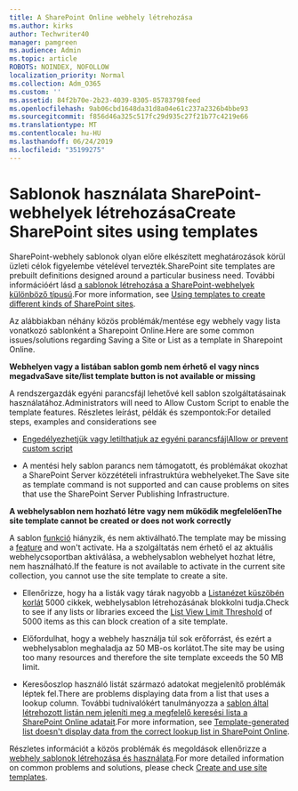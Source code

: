 ```yaml
---
title: A SharePoint Online webhely létrehozása
ms.author: kirks
author: Techwriter40
manager: pamgreen
ms.audience: Admin
ms.topic: article
ROBOTS: NOINDEX, NOFOLLOW
localization_priority: Normal
ms.collection: Adm_O365
ms.custom: ''
ms.assetid: 84f2b70e-2b23-4039-8305-85783798feed
ms.openlocfilehash: 9ab06cbd1648da31d8a04e61c237a2326b4bbe93
ms.sourcegitcommit: f856d46a325c517fc29d935c27f21b77c4219e66
ms.translationtype: MT
ms.contentlocale: hu-HU
ms.lasthandoff: 06/24/2019
ms.locfileid: "35199275"
---
```

# <a name="create-sharepoint-sites-using-templates"></a><span data-ttu-id="1fad7-102">Sablonok használata SharePoint-webhelyek létrehozása</span><span class="sxs-lookup"><span data-stu-id="1fad7-102">Create SharePoint sites using templates</span></span>

<span data-ttu-id="1fad7-103">SharePoint-webhely sablonok olyan előre elkészített meghatározások körül üzleti célok figyelembe vételével tervezték.</span><span class="sxs-lookup"><span data-stu-id="1fad7-103">SharePoint site templates are prebuilt definitions designed around a particular business need.</span></span> <span data-ttu-id="1fad7-104">További információért lásd [a sablonok létrehozása a SharePoint-webhelyek különböző típusú](https://support.office.com/article/using-templates-to-create-different-kinds-of-sharepoint-sites-449eccec-ff99-4cf3-b62e-dcfee37e8da4).</span><span class="sxs-lookup"><span data-stu-id="1fad7-104">For more information, see [Using templates to create different kinds of SharePoint sites](https://support.office.com/article/using-templates-to-create-different-kinds-of-sharepoint-sites-449eccec-ff99-4cf3-b62e-dcfee37e8da4).</span></span>

<span data-ttu-id="1fad7-105">Az alábbiakban néhány közös problémák/mentése egy webhely vagy lista vonatkozó sablonként a Sharepoint Online.</span><span class="sxs-lookup"><span data-stu-id="1fad7-105">Here are some common issues/solutions regarding Saving a Site or List as a template in Sharepoint Online.</span></span> 

<span data-ttu-id="1fad7-106">**Webhelyen vagy a listában sablon gomb nem érhető el vagy nincs megadva**</span><span class="sxs-lookup"><span data-stu-id="1fad7-106">**Save site/list template button is not available or missing**</span></span>

<span data-ttu-id="1fad7-107">A rendszergazdák egyéni parancsfájl lehetővé kell sablon szolgáltatásainak használatához.</span><span class="sxs-lookup"><span data-stu-id="1fad7-107">Administrators will need to Allow Custom Script to enable the template features.</span></span> <span data-ttu-id="1fad7-108">Részletes leírást, példák és szempontok:</span><span class="sxs-lookup"><span data-stu-id="1fad7-108">For detailed steps, examples and considerations see</span></span> 

- [<span data-ttu-id="1fad7-109">Engedélyezhetjük vagy letilthatjuk az egyéni parancsfájl</span><span class="sxs-lookup"><span data-stu-id="1fad7-109">Allow or prevent custom script</span></span>](https://docs.microsoft.com/sharepoint/allow-or-prevent-custom-script)

- <span data-ttu-id="1fad7-110">A mentési hely sablon parancs nem támogatott, és problémákat okozhat a SharePoint Server közzétételi infrastruktúra webhelyeket.</span><span class="sxs-lookup"><span data-stu-id="1fad7-110">The Save site as template command is not supported and can cause problems on sites that use the SharePoint Server Publishing Infrastructure.</span></span>

<span data-ttu-id="1fad7-111">**A webhelysablon nem hozható létre vagy nem működik megfelelően**</span><span class="sxs-lookup"><span data-stu-id="1fad7-111">**The site template cannot be created or does not work correctly**</span></span>

<span data-ttu-id="1fad7-112">A sablon [funkció](https://social.technet.microsoft.com/wiki/contents/articles/14423.sharepoint-2013-existing-features-guid.aspx) hiányzik, és nem aktiválható.</span><span class="sxs-lookup"><span data-stu-id="1fad7-112">The template may be missing a [feature](https://social.technet.microsoft.com/wiki/contents/articles/14423.sharepoint-2013-existing-features-guid.aspx) and won't activate.</span></span> <span data-ttu-id="1fad7-113">Ha a szolgáltatás nem érhető el az aktuális webhelycsoportban aktiválása, a webhelysablon webhelyet hozhat létre, nem használható.</span><span class="sxs-lookup"><span data-stu-id="1fad7-113">If the feature is not available to activate in the current site collection, you cannot use the site template to create a site.</span></span>

- <span data-ttu-id="1fad7-114">Ellenőrizze, hogy ha a listák vagy tárak nagyobb a [Listanézet küszöbén korlát](https://support.office.com/article/Manage-large-lists-and-libraries-in-SharePoint-B8588DAE-9387-48C2-9248-C24122F07C59) 5000 cikkek, webhelysablon létrehozásának blokkolni tudja.</span><span class="sxs-lookup"><span data-stu-id="1fad7-114">Check to see if any lists or libraries exceed the [List View Limit Threshold](https://support.office.com/article/Manage-large-lists-and-libraries-in-SharePoint-B8588DAE-9387-48C2-9248-C24122F07C59) of 5000 items as this can block creation of a site template.</span></span>

- <span data-ttu-id="1fad7-115">Előfordulhat, hogy a webhely használja túl sok erőforrást, és ezért a webhelysablon meghaladja az 50 MB-os korlátot.</span><span class="sxs-lookup"><span data-stu-id="1fad7-115">The site may be using too many resources and therefore the site template exceeds the 50 MB limit.</span></span>


- <span data-ttu-id="1fad7-116">Keresőoszlop használó listát származó adatokat megjelenítő problémák léptek fel.</span><span class="sxs-lookup"><span data-stu-id="1fad7-116">There are problems displaying data from a list that uses a lookup column.</span></span> <span data-ttu-id="1fad7-117">További tudnivalókért tanulmányozza a [sablon által létrehozott listán nem jeleníti meg a megfelelő keresési lista a SharePoint Online adatait](https://support.office.com/article/template-generated-list-doesn-t-display-correct-data-for-a-column-in-sharepoint-online-20430b62-e40c-4f6f-8889-aa24e80d605a).</span><span class="sxs-lookup"><span data-stu-id="1fad7-117">For more information, see [Template-generated list doesn't display data from the correct lookup list in SharePoint Online](https://support.office.com/article/template-generated-list-doesn-t-display-correct-data-for-a-column-in-sharepoint-online-20430b62-e40c-4f6f-8889-aa24e80d605a).</span></span>

<span data-ttu-id="1fad7-118">Részletes információt a közös problémák és megoldások ellenőrizze a [webhely sablonok létrehozása és használata](https://support.office.com/article/Create-and-use-site-templates-60371B0F-00E0-4C49-A844-34759EBDD989).</span><span class="sxs-lookup"><span data-stu-id="1fad7-118">For more detailed information on common problems and solutions, please check [Create and use site templates](https://support.office.com/article/Create-and-use-site-templates-60371B0F-00E0-4C49-A844-34759EBDD989).</span></span>



